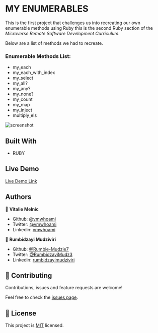 # MY ENUMERABLES

This is the first project that challenges us into recreating our own enumerable methods using Ruby this is the second Ruby section of the *Microverse Remote Software Development Curriculum*.

Below are a list of methods we had to recreate.

### Enumerable Methods List:

- my_each
- my_each_with_index
- my_select
- my_all?
- my_any?
- my_none?
- my_count
- my_map
- my_inject
- multiply_els




![screenshot]()

## Built With

- RUBY

## Live Demo 

[Live Demo Link](https://repl.it/@rumbiedee/MyEnumerables-2#README.md)

## Authors

👤 **Vitalie Melnic**

- Github: [@vmwhoami](https://github.com/vmwhoami)
- Twitter: [@vmwhoami](https://twitter.com/vmwhoami)
- Linkedin: [vmwhoami](https://linkedin.com/in/vitalie-melnic-5802198a/)

👤 **Rumbidzayi Mudziviri**

- Github: [@Rumbie-Mudzie7](https://github.com/Rumbie-Mudzie7)
- Twitter: [@RumbidzayiMudz3](https://twitter.com/RumbidzayiMudz3)
- Linkedin: [rumbidzayimudziviri](https://www.linkedin.com/in/rumbidzayi-mudziviri-792b4b85/)

## 🤝 Contributing

Contributions, issues and feature requests are welcome!

Feel free to check the [issues page](issues/https://github.com/Rumbie-Mudzie7/My_Enumerables/issues/1).

## 📝 License

This project is [MIT](lic.url) licensed.